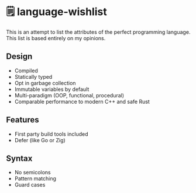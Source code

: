 # 🗒️ language-wishlist
This is an attempt to list the attributes of the perfect programming language. This list is based entirely on my opinions.

## Design
- Compiled
- Statically typed
- Opt in garbage collection
- Immutable variables by default
- Multi-paradigm (OOP, functional, procedural)
- Comparable performance to modern C++ and safe Rust

## Features
- First party build tools included
- Defer (like Go or Zig)

## Syntax
- No semicolons
- Pattern matching
- Guard cases
